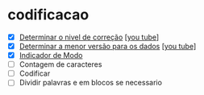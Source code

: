# codificacao
- [x] [Determinar o nivel de correção](1_determinar_o_nivel_de_correcao.md) [[you tube]](https://youtu.be/tuWauMO8iZ4)
- [x] [Determinar a menor versão para os dados](2_determinar_a_menor_versao.md) [[you tube]](https://youtu.be/kWZuTy0OIEE)
- [x] [Indicador de Modo](3_indicador_de_modo.md)
- [ ] Contagem de caracteres
- [ ] Codificar 
- [ ] Dividir palavras e em blocos se necessario
